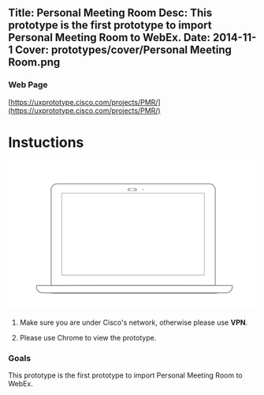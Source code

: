 Title: Personal Meeting Room
Desc: This prototype is the first prototype to import Personal Meeting Room to WebEx.
Date: 2014-11-1
Cover: prototypes/cover/Personal Meeting Room.png
---

### Web Page

[https://uxprototype.cisco.com/projects/PMR/](https://uxprototype.cisco.com/projects/PMR/)


# Instuctions 
![Desktop](../../../img_data/prototypes/Desktop-2x.png)

1) Make sure you are under Cisco's network, otherwise please use **VPN**.

2) Please use Chrome to view the prototype.

### Goals	
This prototype is the first prototype to import Personal Meeting Room to WebEx.

